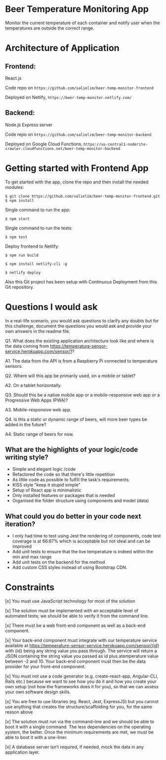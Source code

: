 # Beer Temperature Monitoring App

Monitor the current temperature of each container and notify user when the temperatures are outside the correct range.

# Architecture of Application

## Frontend:

React.js

Code repo on `https://github.com/salielim/beer-temp-monitor-frontend`

Deployed on Netlify, `https://beer-temp-monitor.netlify.com/`

## Backend:

Node.js Express server

Code repo on `https://github.com/salielim/beer-temp-monitor-backend`

Deployed on Google Cloud Functions, `https://us-central1-noderite-crawler.cloudfunctions.net/beer-temp-monitor-backend`

# Getting started with Frontend App

To get started with the app, clone the repo and then install the needed modules:

```
$ git clone https://github.com/salielim/beer-temp-monitor-frontend.git
$ npm install
```

Single command to run the app:

```
$ npm start
```

Single command to run the tests:

```
$ npm test
```

Deploy frontend to Netlify:

```
$ npm run build

$ npm install netlify-cli -g

$ netlify deploy
```

Also this Git project has been setup with Continuous Deployment from this Git repository.

# Questions I would ask

In a real-life scenario, you would ask questions to clarify any doubts but for this challenge, document the questions you would ask and provide your own answers in the readme file.

Q1. What does the existing application architecture look like and where is the data coming from https://temperature-sensor-service.herokuapp.com/sensor/1?

A1. The data from the API is from a Raspberry Pi connected to temperature sensors.

Q2. Where will this app be primarily used, on a mobile or tablet?

A2. On a tablet horizontally.

Q3. Should this be a native mobile app or a mobile-responsive web app or a Progressive Web Apps (PWA)?

A3. Mobile-responsive web app.

Q4. Is this a static or dynamic range of beers, will more beer types be added in the future?

A4. Static range of beers for now.

## What are the highlights of your logic/code writing style?

- Simple and elegant logic /code
- Refactored the code so that there's little repetition
- As little code as possible to fulfill the task's requirements
- KISS style "keep it stupid simple"
- Setup of React app is minimalistic
- Only installed features or packages that is needed
- Organised the folder structure using components and model (data)

## What could you do better in your code next iteration?

- I only had time to test using Jest the rendering of components, code test coverage is at 66.67% which is acceptable but not ideal and can be improved
- Add unit tests to ensure that the live temperature is indeed within the min and max range
- Add unit tests on the backend for the method
- Add custom CSS styles instead of using Bootstrap CDN.

# Constraints

[x] You must use JavaScript technology for most of the solution

[x] The solution must be implemented with an acceptable level of automated tests; we
should be able to verify it from the command line.

[x] There must be a web front-end component as well as a back-end component.

[x] Your back-end component must integrate with our temperature service available at https://temperature-sensor-service.herokuapp.com/sensor/{id} ​with ​{id} being any ​string ​value you pass through. The service will return a JSON containing the string value you passed as ​id ​plus a ​temperature ​value between ​-2 ​and ​10​. Your back-end component must then be the data provider for your front-end component.

[x] You must not use a code generator (e.g. create-react-app, Angular-CLI, Rails etc.) because we want to see how you do it and how you create your own setup (not how the frameworks does it for you), so that we can assess your own software design skills.

[x] You are free to use libraries (eg. React, Jest, ExpressJS) but you cannot use anything that creates the structure/scaffolding for you, for the same reason above

[x] The solution must run via the command-line and we should be able to boot it with a single command. The less dependencies on the operating system, the better. Once the minimum requirements are met, we must be able to boot it with a one-liner.

[x] A database server isn’t required, if needed, mock the data in any application layer.

